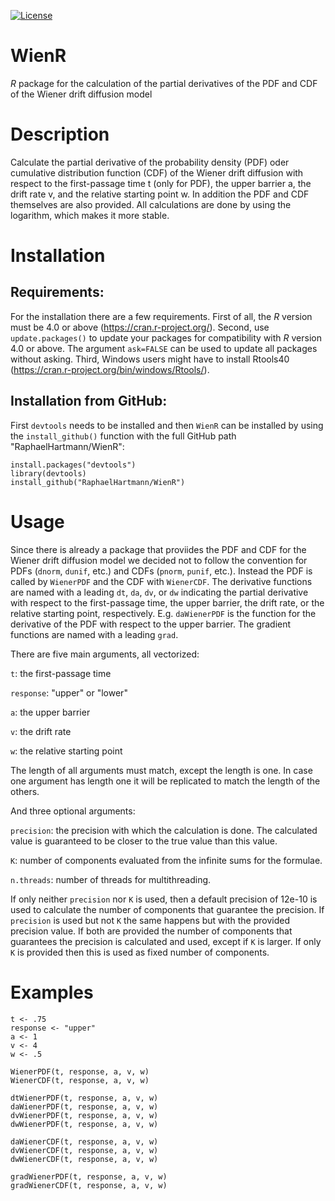 [![License](https://img.shields.io/badge/license-GPL(>=2)-C11B17.svg)](http://www.gnu.org/licenses/gpl-2.0.html)


# WienR
*R* package for the calculation of the partial derivatives of the PDF and CDF of the Wiener drift diffusion model


# Description
Calculate the partial derivative of the probability density (PDF) oder cumulative distribution function (CDF) of the Wiener drift diffusion with respect to the first-passage time t (only for PDF), the upper barrier a, the drift rate v, and the relative starting point w. In addition the PDF and CDF themselves are also provided. All calculations are done by using the logarithm, which makes it more stable.


# Installation

## Requirements:
For the installation there are a few requirements. First of all, the *R* version must be 4.0 or above (https://cran.r-project.org/). Second, use `update.packages()` to update your packages for compatibility with *R* version 4.0 or above. The argument `ask=FALSE` can be used to update all packages without asking. Third, Windows users might have to install Rtools40 (https://cran.r-project.org/bin/windows/Rtools/).

## Installation from GitHub:
First `devtools` needs to be installed and then `WienR` can be installed by using the `install_github()` function with the full GitHub path "RaphaelHartmann/WienR":

  ```
  install.packages("devtools")
  library(devtools)
  install_github("RaphaelHartmann/WienR")
  ```


# Usage
Since there is already a package that proviides the PDF and CDF for the Wiener drift diffusion model we decided not to follow the convention for PDFs (`dnorm`, `dunif`, etc.) and CDFs (`pnorm`, `punif`, etc.). Instead the PDF is called by `WienerPDF` and the CDF with `WienerCDF`. The derivative functions are named with a leading `dt`, `da`, `dv`, or `dw` indicating the partial derivative with respect to the first-passage time, the upper barrier, the drift rate, or the relative starting point, respectively. E.g. `daWienerPDF` is the function for the derivative of the PDF with respect to the upper barrier. The gradient functions are named with a leading `grad`.

There are five main arguments, all vectorized:

`t`: the first-passage time

`response`: "upper" or "lower"

`a`: the upper barrier

`v`: the drift rate

`w`: the relative starting point

The length of all arguments must match, except the length is one. In case one argument has length one it will be replicated to match the length of the others.

And three optional arguments:

`precision`: the precision with which the calculation is done. The calculated value is guaranteed to be closer to the true value than this value.

`K`: number of components evaluated from the infinite sums for the formulae.

`n.threads`: number of threads for multithreading.

If only neither `precision` nor `K` is used, then a default precision of 12e-10 is used to calculate the number of components that guarantee the precision. If `precision` is used but not `K` the same happens but with the provided precision value. If both are provided the number of components that guarantees the precision is calculated and used, except if `K` is larger. If only `K` is provided then this is used as fixed number of components.

# Examples
```
t <- .75
response <- "upper"
a <- 1
v <- 4
w <- .5

WienerPDF(t, response, a, v, w)
WienerCDF(t, response, a, v, w)

dtWienerPDF(t, response, a, v, w)
daWienerPDF(t, response, a, v, w)
dvWienerPDF(t, response, a, v, w)
dwWienerPDF(t, response, a, v, w)

daWienerCDF(t, response, a, v, w)
dvWienerCDF(t, response, a, v, w)
dwWienerCDF(t, response, a, v, w)

gradWienerPDF(t, response, a, v, w)
gradWienerCDF(t, response, a, v, w)
```
